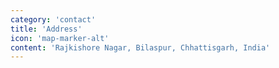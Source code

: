 ```yaml
---
category: 'contact'
title: 'Address'
icon: 'map-marker-alt'
content: 'Rajkishore Nagar, Bilaspur, Chhattisgarh, India'
---
```

